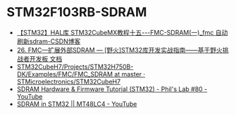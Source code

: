 STM32F103RB-SDRAM
=================
- [【STM32】HAL库 STM32CubeMX教程十五---FMC-SDRAM(一)_fmc 自动刷新sdram-CSDN博客](https://blog.csdn.net/as480133937/article/details/123455833)
- [26. FMC—扩展外部SDRAM — [野火]STM32库开发实战指南——基于野火挑战者开发板 文档](https://doc.embedfire.com/mcu/stm32/f429tiaozhanzhe/std/zh/latest/book/FMC.html)
- [STM32CubeH7/Projects/STM32H750B-DK/Examples/FMC/FMC_SDRAM at master · STMicroelectronics/STM32CubeH7](https://github.com/STMicroelectronics/STM32CubeH7/tree/master/Projects/STM32H750B-DK/Examples/FMC/FMC_SDRAM)
- [SDRAM Hardware & Firmware Tutorial (STM32) - Phil's Lab #80 - YouTube](https://www.youtube.com/watch?v=h28D4AaPSjg)
- [SDRAM in STM32 || MT48LC4 - YouTube](https://www.youtube.com/watch?v=QnDenqvzwyE)
